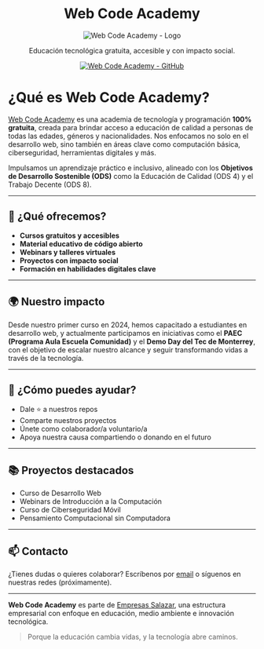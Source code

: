 <div align="center">

# Web Code Academy

![Web Code Academy - Logo](https://res.cloudinary.com/dw6igi7fc/image/upload/v1749530747/Banner_Web_Code_Academy_1_jap5iv.png)

<p align="center">
  Educación tecnológica gratuita, accesible y con impacto social.
</p>
<p align="center">
  <a href="https://github.com/WebCodeAcademy">
    <img alt="Web Code Academy - GitHub" src="https://img.shields.io/badge/WebCodeAcademy-open%20source-blue.svg">
    <br>
  </a>
</p>

</div>

# ¿Qué es Web Code Academy?

[Web Code Academy](https://github.com/Web-Code-Academy) es una academia de tecnología y programación **100% gratuita**, creada para brindar acceso a educación de calidad a personas de todas las edades, géneros y nacionalidades. Nos enfocamos no solo en el desarrollo web, sino también en áreas clave como computación básica, ciberseguridad, herramientas digitales y más.

Impulsamos un aprendizaje práctico e inclusivo, alineado con los **Objetivos de Desarrollo Sostenible (ODS)** como la Educación de Calidad (ODS 4) y el Trabajo Decente (ODS 8).

---

## 🚀 ¿Qué ofrecemos?

- **Cursos gratuitos y accesibles**
- **Material educativo de código abierto**
- **Webinars y talleres virtuales**
- **Proyectos con impacto social**
- **Formación en habilidades digitales clave**

---

## 🌍 Nuestro impacto

Desde nuestro primer curso en 2024, hemos capacitado a estudiantes en desarrollo web, y actualmente participamos en iniciativas como el **PAEC (Programa Aula Escuela Comunidad)** y el **Demo Day del Tec de Monterrey**, con el objetivo de escalar nuestro alcance y seguir transformando vidas a través de la tecnología.

---

## 🤝 ¿Cómo puedes ayudar?

- Dale ⭐ a nuestros repos
- Comparte nuestros proyectos
- Únete como colaborador/a voluntario/a
- Apoya nuestra causa compartiendo o donando en el futuro

---

## 📚 Proyectos destacados

- Curso de Desarrollo Web  
- Webinars de Introducción a la Computación  
- Curso de Ciberseguridad Móvil  
- Pensamiento Computacional sin Computadora  

---

## 📫 Contacto

¿Tienes dudas o quieres colaborar? Escríbenos por [email](mailto:contacto@www.webcodeacademy.com.mx) o síguenos en nuestras redes (próximamente).

---

**Web Code Academy** es parte de [Empresas Salazar](https://github.com/EmpresasSalazar), una estructura empresarial con enfoque en educación, medio ambiente e innovación tecnológica.

> Porque la educación cambia vidas, y la tecnología abre caminos.

